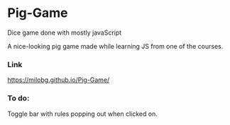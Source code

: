 # Pig-Game
Dice game done with mostly javaScript

A nice-looking pig game made while learning JS from one of the courses.

### Link
https://milobg.github.io/Pig-Game/

### To do:
Toggle bar with rules popping out when clicked on.
